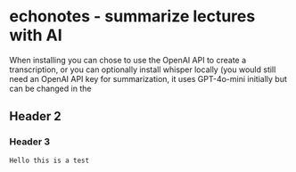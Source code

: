 # echonotes - summarize lectures with AI

When installing you can chose to use the OpenAI API to create a transcription, or you can optionally install whisper locally (you would still need an OpenAI API key for summarization, it uses GPT-4o-mini initially but can be changed in the 

## Header 2
### Header 3

`Hello this is a test`
